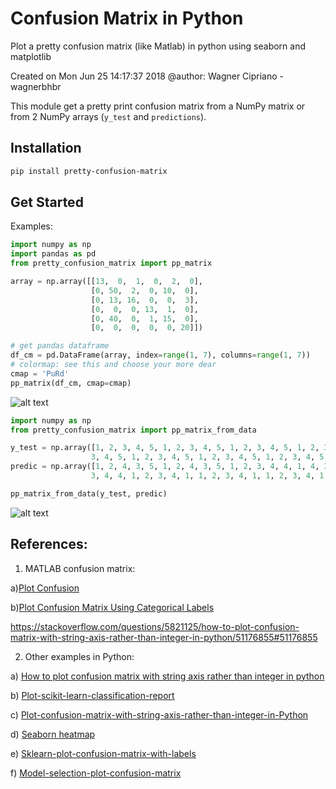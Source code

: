 # Confusion Matrix in Python
Plot a pretty confusion matrix (like Matlab) in python using seaborn and matplotlib

Created on Mon Jun 25 14:17:37 2018
@author: Wagner Cipriano - wagnerbhbr


This module get a pretty print confusion matrix from a NumPy matrix or from 2 NumPy arrays (`y_test` and `predictions`).

## Installation
```bash
pip install pretty-confusion-matrix
```

## Get Started

Examples:
```python
import numpy as np
import pandas as pd
from pretty_confusion_matrix import pp_matrix

array = np.array([[13,  0,  1,  0,  2,  0],
                  [0, 50,  2,  0, 10,  0],
                  [0, 13, 16,  0,  0,  3],
                  [0,  0,  0, 13,  1,  0],
                  [0, 40,  0,  1, 15,  0],
                  [0,  0,  0,  0,  0, 20]])

# get pandas dataframe
df_cm = pd.DataFrame(array, index=range(1, 7), columns=range(1, 7))
# colormap: see this and choose your more dear
cmap = 'PuRd'
pp_matrix(df_cm, cmap=cmap)
```
![alt text](https://raw.githubusercontent.com/khuyentran1401/pretty-print-confusion-matrix/master/Screenshots/Conf_matrix_default.png)

```python
import numpy as np
from pretty_confusion_matrix import pp_matrix_from_data

y_test = np.array([1, 2, 3, 4, 5, 1, 2, 3, 4, 5, 1, 2, 3, 4, 5, 1, 2, 3, 4, 5, 1, 2, 3, 4, 5, 1, 2, 3, 4, 5, 1, 2, 3, 4, 5, 1, 2, 3, 4, 5, 1, 2, 3, 4, 5, 1, 2, 3, 4, 5, 1, 2,
                  3, 4, 5, 1, 2, 3, 4, 5, 1, 2, 3, 4, 5, 1, 2, 3, 4, 5, 1, 2, 3, 4, 5, 1, 2, 3, 4, 5, 1, 2, 3, 4, 5, 1, 2, 3, 4, 5, 1, 2, 3, 4, 5, 1, 2, 3, 4, 5, 1, 2, 3, 4, 5, 1, 2, 3, 4, 5])
predic = np.array([1, 2, 4, 3, 5, 1, 2, 4, 3, 5, 1, 2, 3, 4, 4, 1, 4, 3, 4, 5, 1, 2, 4, 4, 5, 1, 2, 4, 4, 5, 1, 2, 4, 4, 5, 1, 2, 4, 4, 5, 1, 2, 3, 3, 5, 1, 2, 3, 3, 5, 1, 2,
                  3, 4, 4, 1, 2, 3, 4, 1, 1, 2, 3, 4, 1, 1, 2, 3, 4, 1, 1, 2, 4, 4, 5, 1, 2, 4, 4, 5, 1, 2, 4, 4, 5, 1, 2, 4, 4, 5, 1, 2, 3, 4, 5, 1, 2, 3, 4, 5, 1, 2, 3, 4, 5, 1, 2, 3, 4, 5])

pp_matrix_from_data(y_test, predic)
```

![alt text](https://raw.githubusercontent.com/khuyentran1401/pretty-print-confusion-matrix/master/Screenshots/Conf_matrix_default_2.png)



## References:
1. MATLAB confusion matrix:

  a)[Plot Confusion](https://www.mathworks.com/help/nnet/ref/plotconfusion.html)
   
  b)[Plot Confusion Matrix Using Categorical Labels](https://www.mathworks.com/help/examples/nnet/win64/PlotConfusionMatrixUsingCategoricalLabelsExample_02.png)

   https://stackoverflow.com/questions/5821125/how-to-plot-confusion-matrix-with-string-axis-rather-than-integer-in-python/51176855#51176855


2. Other examples in Python:

  a) [How to plot confusion matrix with string axis rather than integer in python](https://stackoverflow.com/questions/5821125/how-to-plot-confusion-matrix-with-string-axis-rather-than-integer-in-python/51176855#51176855)
  
  b) [Plot-scikit-learn-classification-report](https://stackoverflow.com/questions/28200786/how-to-plot-scikit-learn-classification-report)
  
  c) [Plot-confusion-matrix-with-string-axis-rather-than-integer-in-Python](https://stackoverflow.com/questions/5821125/how-to-plot-confusion-matrix-with-string-axis-rather-than-integer-in-python)
  
  d) [Seaborn heatmap](https://www.programcreek.com/python/example/96197/seaborn.heatmap)
  
  e) [Sklearn-plot-confusion-matrix-with-labels](https://stackoverflow.com/questions/19233771/sklearn-plot-confusion-matrix-with-labels/31720054)

  f) [Model-selection-plot-confusion-matrix](http://scikit-learn.org/stable/auto_examples/model_selection/plot_confusion_matrix.html#sphx-glr-auto-examples-model-selection-plot-confusion-matrix-py)

